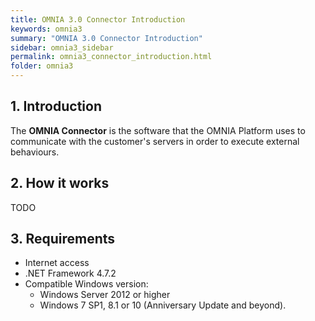 ```yaml
---
title: OMNIA 3.0 Connector Introduction
keywords: omnia3
summary: "OMNIA 3.0 Connector Introduction"
sidebar: omnia3_sidebar
permalink: omnia3_connector_introduction.html
folder: omnia3
---
```



## 1. Introduction

The **OMNIA Connector** is the software that the OMNIA Platform uses to communicate with the customer's servers in order to execute external behaviours. 

## 2. How it works
TODO

## 3. Requirements

* Internet access
* .NET Framework 4.7.2
* Compatible Windows version:
    - Windows Server 2012 or higher
    - Windows 7 SP1, 8.1 or 10 (Anniversary Update and beyond).
